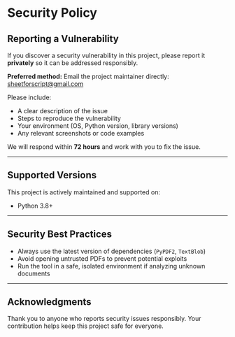 # Security Policy

## Reporting a Vulnerability

If you discover a security vulnerability in this project, please report it **privately** so it can be addressed responsibly.  

**Preferred method:** Email the project maintainer directly:  
 sheetforscript@gmail.com

 
Please include:  
- A clear description of the issue  
- Steps to reproduce the vulnerability  
- Your environment (OS, Python version, library versions)  
- Any relevant screenshots or code examples  

We will respond within **72 hours** and work with you to fix the issue.  

---

## Supported Versions

This project is actively maintained and supported on:  
- Python 3.8+  

---

## Security Best Practices

- Always use the latest version of dependencies (`PyPDF2`, `TextBlob`)  
- Avoid opening untrusted PDFs to prevent potential exploits  
- Run the tool in a safe, isolated environment if analyzing unknown documents  

---

## Acknowledgments

Thank you to anyone who reports security issues responsibly. Your contribution helps keep this project safe for everyone.
